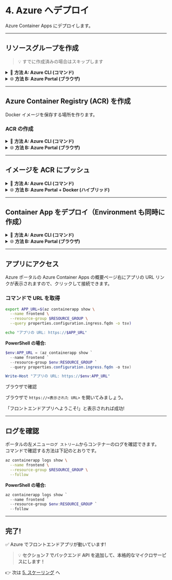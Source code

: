# 4. Azure へデプロイ

Azure Container Apps にデプロイします。

---

## リソースグループを作成
> 💡 すでに作成済みの場合はスキップします

<details>
<summary>📘 <b>方法 A: Azure CLI (コマンド)</b></summary>

```bash
az group create \
  --name $RESOURCE_GROUP \
  --location $LOCATION
```

**PowerShell の場合:**
```powershell
az group create `
  --name $env:RESOURCE_GROUP `
  --location $env:LOCATION
```

</details>

<details>
<summary>🌐 <b>方法 B: Azure Portal (ブラウザ)</b></summary>

1. [Azure Portal](https://portal.azure.com/) を開く
2. 検索バーで「リソース グループ」を検索
3. 「+ 作成」をクリック
4. 以下を入力:
   - **サブスクリプション**: 使用するサブスクリプション
   - **リソース グループ**: セクション 1 で設定した名前
   - **リージョン**: `Japan East`
5. 「確認および作成」→「作成」

</details>

---

## Azure Container Registry (ACR) を作成

Docker イメージを保存する場所を作ります。

### ACR の作成

<details>
<summary>📘 <b>方法 A: Azure CLI (コマンド)</b></summary>

1. ACR の名前を環境変数に設定
```bash
# ACR 名 (グローバルで一意な名前が必要)
export ACR_NAME="acr$(date +%s)"
```

**PowerShell の場合:**
```powershell
$env:ACR_NAME = "acr$((Get-Date).Ticks)"
```

> 💡 `$(date +%s)` や `$((Get-Date).Ticks)` で現在時刻を使い、世界中で一意な名前を自動生成しています。

2. ACR を作成
```bash
# ACR を作成
az acr create \
  --name $ACR_NAME \
  --resource-group $RESOURCE_GROUP \
  --sku Basic \
  --admin-enabled true
```

**PowerShell の場合:**
```powershell
# ACR を作成
az acr create `
  --name $env:ACR_NAME `
  --resource-group $env:RESOURCE_GROUP `
  --sku Basic `
  --admin-enabled true
```

3. ACR にログイン

```bash
az acr login --name $ACR_NAME
```

**PowerShell の場合:**
```powershell
az acr login --name $env:ACR_NAME
```

</details>

<details>
<summary>🌐 <b>方法 B: Azure Portal (ブラウザ)</b></summary>

1. [Azure Portal](https://portal.azure.com/) で「リソースの作成」
2. 「コンテナー レジストリ」を検索して選択
3. 「作成」をクリック
4. 以下を入力:
   - **リソース グループ**: セクション 1 で設定した名前
   - **レジストリ名**: 一意の名前 (例: `acrworkshop12345`)
   - **場所**: `Japan East`
   - **SKU**: `Basic`
   - その他の項目や、その他のタブの項目はすべて既定値のまま利用
5. 「確認および作成」→「作成」
6. 作成後、ACR を開く
7. 左メニュー「設定」内の「アクセス キー」を選択→表示された「管理者ユーザー」にチェックを追加して有効化

**ポータルで作成した場合の環境変数設定:**

```bash
# ポータルで入力したレジストリ名を設定
export ACR_NAME="あなたが入力したACRの名前"
```

**PowerShell の場合:**
```powershell
$env:ACR_NAME = "あなたが入力したACRの名前"
```

</details>

---

## イメージを ACR にプッシュ

<details>
<summary>📘 <b>方法 A: Azure CLI (コマンド)</b></summary>

### イメージにタグ付け

```bash
# タグ付け (frontend アプリ)
docker tag frontend:v1 $ACR_NAME.azurecr.io/frontend:v1
```

**PowerShell の場合:**
```powershell
docker tag frontend:v1 "$env:ACR_NAME.azurecr.io/frontend:v1"
```

### プッシュ

```bash
docker push $ACR_NAME.azurecr.io/frontend:v1
```

**PowerShell の場合:**
```powershell
docker push "$env:ACR_NAME.azurecr.io/frontend:v1"
```

</details>

<details>
<summary>🌐 <b>方法 B: Azure Portal + Docker (ハイブリッド)</b></summary>

1. Azure Portal で ACR を開く
2. 「アクセス キー」から以下をコピー:
   - **ユーザー名**
   - **パスワード**

3. ローカル(VS Codeなどの)ターミナルで:

    - ACR にログイン (パスワード入力を求められます)

        ```bash
        docker login $ACR_NAME.azurecr.io -u <ユーザー名>
        ```

        **PowerShell の場合:**
        ```powershell
        docker login "$env:ACR_NAME.azurecr.io" -u <ユーザー名>
        ```


    - イメージにタグ付け

        ```bash
        # タグ付け (frontend アプリ)
        docker tag frontend:v1 $ACR_NAME.azurecr.io/frontend:v1
        ```

        **PowerShell の場合:**
        ```powershell
        docker tag frontend:v1 "$env:ACR_NAME.azurecr.io/frontend:v1"
        ```

    - プッシュ

        ```bash
        docker push $ACR_NAME.azurecr.io/frontend:v1
        ```

        **PowerShell の場合:**
        ```powershell
        docker push "$env:ACR_NAME.azurecr.io/frontend:v1"
        ```

4. Portal の ACR → 「リポジトリ」で `frontend` が表示されることを確認

</details>

---

## Container App をデプロイ（Environment も同時に作成）

<details>
<summary>📘 <b>方法 A: Azure CLI (コマンド)</b></summary>

### 環境変数の設定

Container Apps Environment の名前を環境変数に設定します。

> 💡 **重要**: 環境名は、同じリージョン内で一意である必要があります。複数人で同時にワークショップを実施する場合は、名前が重複しないように工夫してください。

```bash
# Container Apps 環境名（あなたの名前や番号を含めて一意にする）
export ACA_ENV="managedenv-<yourname>"
```

**PowerShell の場合:**
```powershell
# Container Apps 環境名（あなたの名前や番号を含めて一意にする）
$env:ACA_ENV = "managedenv-<yourname>"
```

> 💡 `<yourname>` を、あなたの名前やニックネーム、番号などに置き換えてください。例: `managedenv-tanaka`

### Container Apps Environment を作成

```bash
az containerapp env create \
  --name $ACA_ENV \
  --resource-group $RESOURCE_GROUP \
  --location $LOCATION
```

**PowerShell の場合:**
```powershell
az containerapp env create `
  --name $env:ACA_ENV `
  --resource-group $env:RESOURCE_GROUP `
  --location $env:LOCATION
```

3〜5分かかります。

### ACR の認証情報を取得

```bash
export ACR_USERNAME=$(az acr credential show --name $ACR_NAME --query username -o tsv)
export ACR_PASSWORD=$(az acr credential show --name $ACR_NAME --query passwords[0].value -o tsv)
```

**PowerShell の場合:**
```powershell
$env:ACR_USERNAME = (az acr credential show --name $env:ACR_NAME --query username -o tsv)
$env:ACR_PASSWORD = (az acr credential show --name $env:ACR_NAME --query "passwords[0].value" -o tsv)
```

### フロントエンドアプリをデプロイ

```bash
az containerapp create \
  --name frontend \
  --resource-group $RESOURCE_GROUP \
  --environment $ACA_ENV \
  --image $ACR_NAME.azurecr.io/frontend:v1 \
  --target-port 8080 \
  --ingress external \
  --registry-server $ACR_NAME.azurecr.io \
  --registry-username $ACR_USERNAME \
  --registry-password $ACR_PASSWORD \
  --cpu 0.5 \
  --memory 1.0Gi \
  --min-replicas 1 \
  --max-replicas 3
```

**PowerShell の場合:**
```powershell
az containerapp create `
  --name frontend `
  --resource-group $env:RESOURCE_GROUP `
  --environment $env:ACA_ENV `
  --image "$env:ACR_NAME.azurecr.io/frontend:v1" `
  --target-port 8080 `
  --ingress external `
  --registry-server "$env:ACR_NAME.azurecr.io" `
  --registry-username $env:ACR_USERNAME `
  --registry-password $env:ACR_PASSWORD `
  --cpu 0.5 `
  --memory 1.0Gi `
  --min-replicas 1 `
  --max-replicas 3
```

</details>

<details>
<summary>🌐 <b>方法 B: Azure Portal (ブラウザ)</b></summary>

### Container App を作成（Environment も自動作成される）

1. [Azure Portal](https://portal.azure.com/) で「リソースの作成」
2. 「コンテナーアプリ」を検索して選択
3. 「作成」をクリック
4. 基本設定:
   - **リソース グループ**: セクション 1 で設定した名前
   - **コンテナー アプリ名**: `frontend`
   - **リージョン**: `Japan East`
5. **Container Apps 環境**:
   - `(新規)`と表示されていることを確認（自動で新規作成されます）
   - Azure が自動生成する名前をそのまま使用（例: `managedEnvironment-xxxxx`）

6. 画面下の「次へ: コンテナー」をクリックして「コンテナー」タブへ:
   - **イメージのソース**: `Azure Container Registry`
   - **サブスクリプション**: ご利用中のサブスクリプシ名を選択
   - **レジストリ**: 作成した ACR を選択
   - **イメージ**: `frontend`
   - **イメージ タグ**: `v1`
   - **レジストリ認証**: 「シークレット」を選択

7. 「イングレス」タブ:
   - ✅ 「イングレス」のチェックボックスにチェック
   - **イングレス トラフィック**: `どこからでもトラフィックを受け入れます`
   - **ターゲット ポート**: `8080`

8. 画面下部の「確認および作成」をクリック→「作成」

### [option] 作成された Environment 名を環境変数に設定

Container App の作成が完了したら、自動生成された Environment 名を確認して環境変数に設定します。

1. Azure Portal でセクション 1 で作成したリソースグループを開く
2. 種類が「Container Apps Environment」のリソースを探す
3. その名前（例: `managedEnvironment-xxxxx`）をメモ

**環境変数に設定:**

```bash
# 確認した環境名を設定
export ACA_ENV="managedEnvironment-xxxxx"  # あなたの環境名に置き換え
```

**PowerShell の場合:**
```powershell
$env:ACA_ENV = "managedEnvironment-xxxxx"  # あなたの環境名に置き換え
```

</details>

---

## アプリにアクセス
Azure ポータルの Azure Container Apps の概要ページ右にアプリの URL リンクが表示されますので、クリックして接続できます。

### コマンドで URL を取得

```bash
export APP_URL=$(az containerapp show \
  --name frontend \
  --resource-group $RESOURCE_GROUP \
  --query properties.configuration.ingress.fqdn -o tsv)

echo "アプリの URL: https://$APP_URL"
```

**PowerShell の場合:**
```powershell
$env:APP_URL = (az containerapp show `
  --name frontend `
  --resource-group $env:RESOURCE_GROUP `
  --query properties.configuration.ingress.fqdn -o tsv)

Write-Host "アプリの URL: https://$env:APP_URL"
```

ブラウザで確認

ブラウザで `https://<表示された URL>` を開いてみましょう。

「フロントエンドアプリへようこそ!」と表示されれば成功!

---

## ログを確認
ポータルの左メニュー`ログ ストリーム`からコンテナーのログを確認できます。</BR>
コマンドで確認する方法は下記のとおりです。

```bash
az containerapp logs show \
  --name frontend \
  --resource-group $RESOURCE_GROUP \
  --follow
```

**PowerShell の場合:**
```powershell
az containerapp logs show `
  --name frontend `
  --resource-group $env:RESOURCE_GROUP `
  --follow
```

---

## 完了!

✅ Azure でフロントエンドアプリが動いています!

> 💡 **セクション 7 でバックエンド API を追加して、本格的なマイクロサービスにします！**

👉 次は [5. スケーリング](./05-scaling.md) へ
